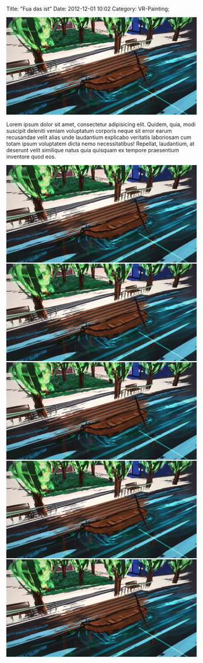Title: "Fua das ist"
Date: 2012-12-01 10:02
Category: VR-Painting;

![Fua](./images/fua-png/smeerws-fua1.png "Fua")

Lorem ipsum dolor sit amet, consectetur adipisicing elit. Quidem, quia, modi suscipit deleniti veniam voluptatum corporis neque sit error earum recusandae velit alias unde laudantium explicabo veritatis laboriosam cum totam ipsum voluptatem dicta nemo necessitatibus! Repellat, laudantium, at deserunt velit similique natus quia quisquam ex tempore praesentium inventore quod eos.

![Fua](./images/fua-png/smeerws-fua1.png "Fua")
![Fua](./images/fua-png/smeerws-fua1.png "Fua")
![Fua](./images/fua-png/smeerws-fua1.png "Fua")
![Fua](./images/fua-png/smeerws-fua1.png "Fua")
![Fua](./images/fua-png/smeerws-fua1.png "Fua")

